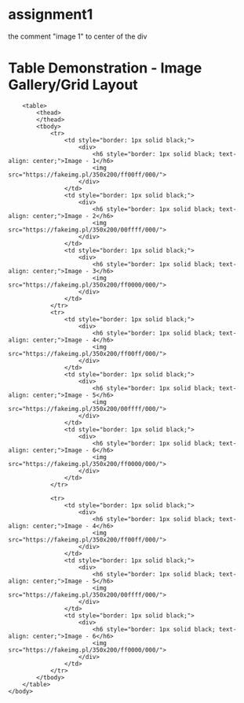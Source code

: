 # assignment1
 the comment "image 1" to center of the div 
<html>
    <head>
        <title>
            Tables tutorial
        </title>
    </head>
    <body>
        <h1>Table Demonstration - Image Gallery/Grid Layout</h1>

        <table>
            <thead>
            </thead>
            <tbody>
                <tr>
                    <td style="border: 1px solid black;">
                        <div>
                            <h6 style="border: 1px solid black; text-align: center;">Image - 1</h6>
                            <img src="https://fakeimg.pl/350x200/ff00ff/000/">
                        </div>
                    </td>
                    <td style="border: 1px solid black;">
                        <div>
                            <h6 style="border: 1px solid black; text-align: center;">Image - 2</h6>
                            <img src="https://fakeimg.pl/350x200/00ffff/000/">
                        </div>
                    </td>
                    <td style="border: 1px solid black;">
                        <div>
                            <h6 style="border: 1px solid black; text-align: center;">Image - 3</h6>
                            <img src="https://fakeimg.pl/350x200/ff0000/000/">
                        </div>
                    </td>
                </tr>
                <tr>
                    <td style="border: 1px solid black;">
                        <div>
                            <h6 style="border: 1px solid black; text-align: center;">Image - 4</h6>
                            <img src="https://fakeimg.pl/350x200/ff00ff/000/">
                        </div>
                    </td>
                    <td style="border: 1px solid black;">
                        <div>
                            <h6 style="border: 1px solid black; text-align: center;">Image - 5</h6>
                            <img src="https://fakeimg.pl/350x200/00ffff/000/">
                        </div>
                    </td>
                    <td style="border: 1px solid black;">
                        <div>
                            <h6 style="border: 1px solid black; text-align: center;">Image - 6</h6>
                            <img src="https://fakeimg.pl/350x200/ff0000/000/">
                        </div>
                    </td>
                </tr>
               
                <tr>
                    <td style="border: 1px solid black;">
                        <div>
                            <h6 style="border: 1px solid black; text-align: center;">Image - 4</h6>
                            <img src="https://fakeimg.pl/350x200/ff00ff/000/">
                        </div>
                    </td>
                    <td style="border: 1px solid black;">
                        <div>
                            <h6 style="border: 1px solid black; text-align: center;">Image - 5</h6>
                            <img src="https://fakeimg.pl/350x200/00ffff/000/">
                        </div>
                    </td>
                    <td style="border: 1px solid black;">
                        <div>
                            <h6 style="border: 1px solid black; text-align: center;">Image - 6</h6>
                            <img src="https://fakeimg.pl/350x200/ff0000/000/">
                        </div>
                    </td>
                </tr>
            </tbody>
        </table>
    </body>
</html> 

